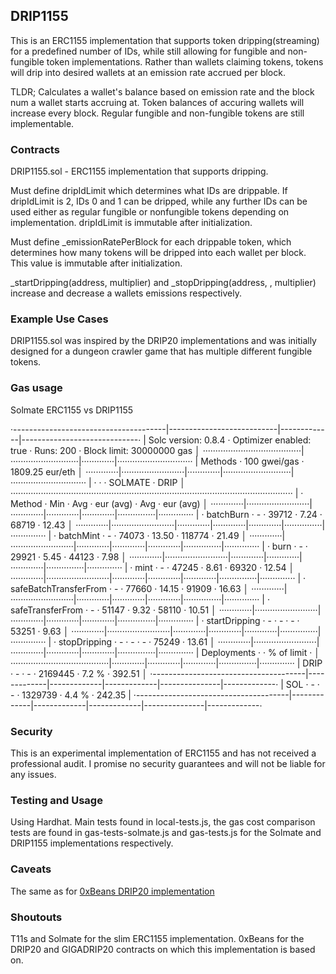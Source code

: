 ## DRIP1155

This is an ERC1155 implementation that supports token dripping(streaming) for a predefined number of IDs, while still allowing for fungible and non-fungible token implementations. Rather than wallets claiming tokens, tokens will drip into desired wallets at an emission rate accrued per block.

TLDR; Calculates a wallet's balance based on emission rate and the block num a wallet starts accruing at. Token balances of accuring wallets will increase every block. Regular fungible and non-fungible tokens are still implementable.

### Contracts

DRIP1155.sol - ERC1155 implementation that supports dripping.

Must define dripIdLimit which determines what IDs are drippable. If dripIdLimit is 2, IDs 0 and 1 can be dripped, while any further IDs can be used either as regular fungible or nonfungible tokens depending on implementation. dripIdLimit is immutable after initialization.

Must define \_emissionRatePerBlock for each drippable token, which determines how many tokens will be dripped into each wallet per block. This value is immutable after initialization.

\_startDripping(address, multiplier) and \_stopDripping(address, , multiplier) increase and decrease a wallets emissions respectively.

### Example Use Cases

DRIP1155.sol was inspired by the DRIP20 implementations and was initially designed for a dungeon crawler game that has multiple different fungible tokens.

### Gas usage

Solmate ERC1155 vs DRIP1155

·--------------------------------------|---------------------------|-------------|-----------------------------·
| Solc version: 0.8.4                  · Optimizer enabled: true   · Runs: 200   · Block limit: 30000000 gas   │
·······································|···························|·············|······························
|              Methods                 ·             100 gwei/gas                ·       1809.25 eur/eth       │
·············|·························|·············|···························|······························
|            ·                         ·             ·          SOLMATE          ·             DRIP            │
················································································································
|            · Method                  · Min         · Avg         · eur (avg)   · Avg           · eur (avg)   │
·············|·························|·············|·············|·············|···············|··············
|            · batchBurn               · -           · 39712       ·  7.24       · 68719         · 12.43       │
·············|·························|·············|·············|·············|···············|··············
|            · batchMint               · -           · 74073       ·  13.50      · 118774        · 21.49       │
·············|·························|·············|·············|·············|···············|··············
|            · burn                    · -           · 29921       ·  5.45       · 44123         · 7.98        │
·············|·························|·············|·············|·············|···············|··············
|            · mint                    · -           · 47245       ·  8.61       · 69320         · 12.54       │
·············|·························|·············|·············|·············|···············|··············
|            · safeBatchTransferFrom   · -           · 77660       · 14.15       · 91909         · 16.63       │
·············|·························|·············|·············|·············|···············|··············
|            · safeTransferFrom        · -           · 51147       · 9.32        · 58110         · 10.51       │
·············|·························|·············|·············|·············|···············|··············
|            · startDripping           · -           · -           · -           · 53251         · 9.63        │
·············|·························|·············|·············|·············|···············|··············
|            · stopDripping            · -           · -           · -           · 75249         · 13.61       │
·············|·························|·············|·············|·············|···············|··············
| Deployments                          ·                                         · % of limit    ·             │
·······································|·············|·············|·············|···············|··············
| DRIP                                 · -           · -           · 2169445     · 7.2 %         · 392.51      │
·--------------------------------------|-------------|-------------|-------------|---------------|-------------·
| SOL                                  · -           · -           · 1329739     · 4.4 %         · 242.35      |
·--------------------------------------|-------------|-------------|-------------|---------------|-------------·

### Security

This is an experimental implementation of ERC1155 and has not received a professional audit. I promise no security guarantees and will not be liable for any issues.

### Testing and Usage

Using Hardhat. Main tests found in local-tests.js, the gas cost comparison tests are found in gas-tests-solmate.js and gas-tests.js for the Solmate and DRIP1155 implementations respectively.

### Caveats

The same as for [0xBeans DRIP20 implementation](https://github.com/0xBeans/DRIP20)

### Shoutouts

T11s and Solmate for the slim ERC1155 implementation. 0xBeans for the DRIP20 and GIGADRIP20 contracts on which this implementation is based on.
